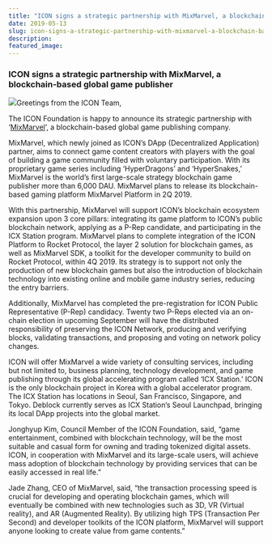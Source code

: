 ```yaml
---
title: "ICON signs a strategic partnership with MixMarvel, a blockchain-based global game publisher"
date: 2019-05-13
slug: icon-signs-a-strategic-partnership-with-mixmarvel-a-blockchain-based-global-game-publisher-c50052dafefd
description:
featured_image:
---
```


### **ICON signs a strategic partnership with MixMarvel, a blockchain-based global game publisher**

![](https://cdn-images-1.medium.com/max/800/0*hvQ6rwtri5rE3iFT)Greetings from the ICON Team,

The ICON Foundation is happy to announce its strategic partnership with ‘[MixMarvel](https://www.mixmarvel.com/)’, a blockchain-based global game publishing company.

MixMarvel, which newly joined as ICON’s DApp (Decentralized Application) partner, aims to connect game content creators with players with the goal of building a game community filled with voluntary participation. With its proprietary game series including ‘HyperDragons’ and ‘HyperSnakes,’ MixMarvel is the world’s first large-scale strategy blockchain game publisher more than 6,000 DAU. MixMarvel plans to release its blockchain-based gaming platform MixMarvel Platform in 2Q 2019.

With this partnership, MixMarvel will support ICON’s blockchain ecosystem expansion upon 3 core pillars: integrating its game platform to ICON’s public blockchain network, applying as a P-Rep candidate, and participating in the ICX Station program. MixMarvel plans to complete integration of the ICON Platform to Rocket Protocol, the layer 2 solution for blockchain games, as well as MixMarvel SDK, a toolkit for the developer community to build on Rocket Protocol, within 4Q 2019. Its strategy is to support not only the production of new blockchain games but also the introduction of blockchain technology into existing online and mobile game industry series, reducing the entry barriers.

Additionally, MixMarvel has completed the pre-registration for ICON Public Representative (P-Rep) candidacy. Twenty two P-Reps elected via an on-chain election in upcoming September will have the distributed responsibility of preserving the ICON Network, producing and verifying blocks, validating transactions, and proposing and voting on network policy changes.

ICON will offer MixMarvel a wide variety of consulting services, including but not limited to, business planning, technology development, and game publishing through its global accelerating program called ‘ICX Station.’ ICON is the only blockchain project in Korea with a global accelerator program. The ICX Station has locations in Seoul, San Francisco, Singapore, and Tokyo. Deblock currently serves as ICX Station’s Seoul Launchpad, bringing its local DApp projects into the global market.

Jonghyup Kim, Council Member of the ICON Foundation, said, “game entertainment, combined with blockchain technology, will be the most suitable and casual form for owning and trading tokenized digital assets. ICON, in cooperation with MixMarvel and its large-scale users, will achieve mass adoption of blockchain technology by providing services that can be easily accessed in real life.”

Jade Zhang, CEO of MixMarvel, said, “the transaction processing speed is crucial for developing and operating blockchain games, which will eventually be combined with new technologies such as 3D, VR (Virtual reality), and AR (Augmented Reality). By utilizing high TPS (Transaction Per Second) and developer toolkits of the ICON platform, MixMarvel will support anyone looking to create value from game contents.”

